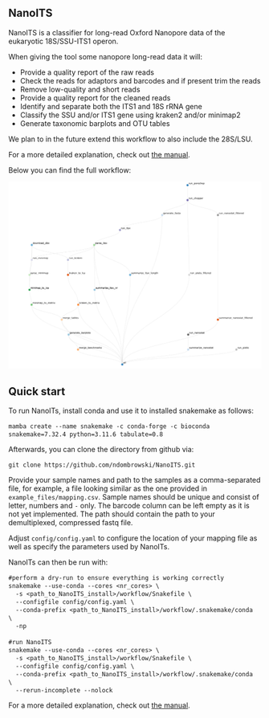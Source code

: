 
## NanoITS

NanoITS is a classifier for long-read Oxford Nanopore data of the eukaryotic 18S/SSU-ITS1 operon. 

When giving the tool some nanopore long-read data it will:

- Provide a quality report of the raw reads
- Check the reads for adaptors and barcodes and if present trim the reads
- Remove low-quality and short reads
- Provide a quality report for the cleaned reads
- Identify and separate both the ITS1 and 18S rRNA gene
- Classify the SSU and/or ITS1 gene using kraken2 and/or minimap2
- Generate taxonomic barplots and OTU tables

We plan to in the future extend this workflow to also include the 28S/LSU.

For a more detailed explanation, check out [the manual](https://ndombrowski.github.io/NanoITS/). 

Below you can find the full workflow:

![](img/visualization.png)


## Quick start

To run NanoITs, install conda and use it to installed snakemake  as follows:

```{bash}
mamba create --name snakemake -c conda-forge -c bioconda snakemake=7.32.4 python=3.11.6 tabulate=0.8
```

Afterwards, you can clone the directory from github via:

```{python}
git clone https://github.com/ndombrowski/NanoITS.git
```

Provide your sample names and path to the samples as a comma-separated file, for example, a file looking similar as the one provided in `example_files/mapping.csv`. Sample names should be unique and consist of letter, numbers and `-` only. The barcode column can be left empty as it is not yet implemented. The path should contain the path to your demultiplexed, compressed fastq file.

Adjust `config/config.yaml` to configure the location of your mapping file as well as specify the parameters used by NanoITs.

NanoITs can then be run with:

```{python}
#perform a dry-run to ensure everything is working correctly
snakemake --use-conda --cores <nr_cores> \
  -s <path_to_NanoITS_install>/workflow/Snakefile \
  --configfile config/config.yaml \
  --conda-prefix <path_to_NanoITS_install>/workflow/.snakemake/conda  \
  -np 

#run NanoITS
snakemake --use-conda --cores <nr_cores> \
  -s <path_to_NanoITS_install>/workflow/Snakefile \
  --configfile config/config.yaml \
  --conda-prefix <path_to_NanoITS_install>/workflow/.snakemake/conda  \
  --rerun-incomplete --nolock
```

For a more detailed explanation, check out [the manual](https://ndombrowski.github.io/NanoITS/).

